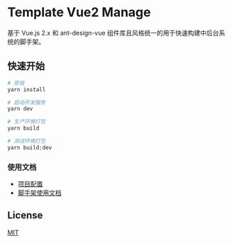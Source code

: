 # Template Vue2 Manage

基于 Vue.js 2.x 和 ant-design-vue 组件库且风格统一的用于快速构建中后台系统的脚手架。


## 快速开始

```bash
# 安装
yarn install

# 启动开发服务
yarn dev

# 生产环境打包
yarn build

# 测试环境打包
yarn build:dev
```


### 使用文档

- [项目配置](https://cli.vuejs.org/zh/config/)
- [脚手架使用文档](http://v2.docs.bszhct.com/docs/template-vue2-manage.html)


## License

[MIT](/LICENSE)
